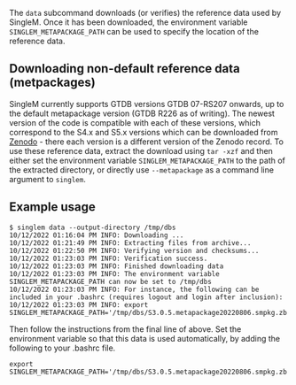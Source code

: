 
The `data` subcommand downloads (or verifies) the reference data used by SingleM.
Once it has been downloaded, the environment variable `SINGLEM_METAPACKAGE_PATH`
can be used to specify the location of the reference data.

## Downloading non-default reference data (metpackages)

SingleM currently supports GTDB versions GTDB 07-RS207 onwards, up to the default metapackage version (GTDB R226 as of writing). The newest version of the code is compatible with each of these versions, which correspond to the S4.x and S5.x versions which can be downloaded from [Zenodo](http://dx.doi.org/10.5281/zenodo.5739611) - there each version is a different version of the Zenodo record. To use these reference data, extract the download using `tar -xzf` and then either set the environment variable `SINGLEM_METAPACKAGE_PATH` to the path of the extracted directory, or directly use `--metapackage` as a command line argument to `singlem`.


## Example usage

```
$ singlem data --output-directory /tmp/dbs
10/12/2022 01:16:04 PM INFO: Downloading ...
10/12/2022 01:21:49 PM INFO: Extracting files from archive...
10/12/2022 01:22:50 PM INFO: Verifying version and checksums...
10/12/2022 01:23:03 PM INFO: Verification success.
10/12/2022 01:23:03 PM INFO: Finished downloading data
10/12/2022 01:23:03 PM INFO: The environment variable SINGLEM_METAPACKAGE_PATH can now be set to /tmp/dbs
10/12/2022 01:23:03 PM INFO: For instance, the following can be included in your .bashrc (requires logout and login after inclusion):
10/12/2022 01:23:03 PM INFO: export SINGLEM_METAPACKAGE_PATH='/tmp/dbs/S3.0.5.metapackage20220806.smpkg.zb'
```

Then follow the instructions from the final line of above. Set the environment variable so that this data is used automatically, by adding the following to your .bashrc file.

```
export SINGLEM_METAPACKAGE_PATH='/tmp/dbs/S3.0.5.metapackage20220806.smpkg.zb'
```
